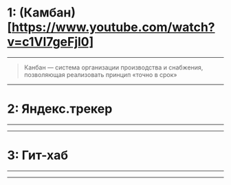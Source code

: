# 1: (Камбан)[https://www.youtube.com/watch?v=c1Vl7geFjl0]

___________________________________________________________
>Канбан — система организации производства и снабжения, позволяющая реализовать принцип «точно в срок»


___________________________________________________________

# 2: Яндекс.трекер

___________________________________________________________
___________________________________________________________

# 3: Гит-хаб

___________________________________________________________
___________________________________________________________


